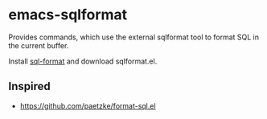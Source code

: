# emacs-sqlformat

Provides commands, which use the external sqlformat tool to format SQL in the current buffer.

Install [sql-format](https://github.com/andialbrecht/sqlparse) and download sqlformat.el.

## Inspired

- https://github.com/paetzke/format-sql.el
